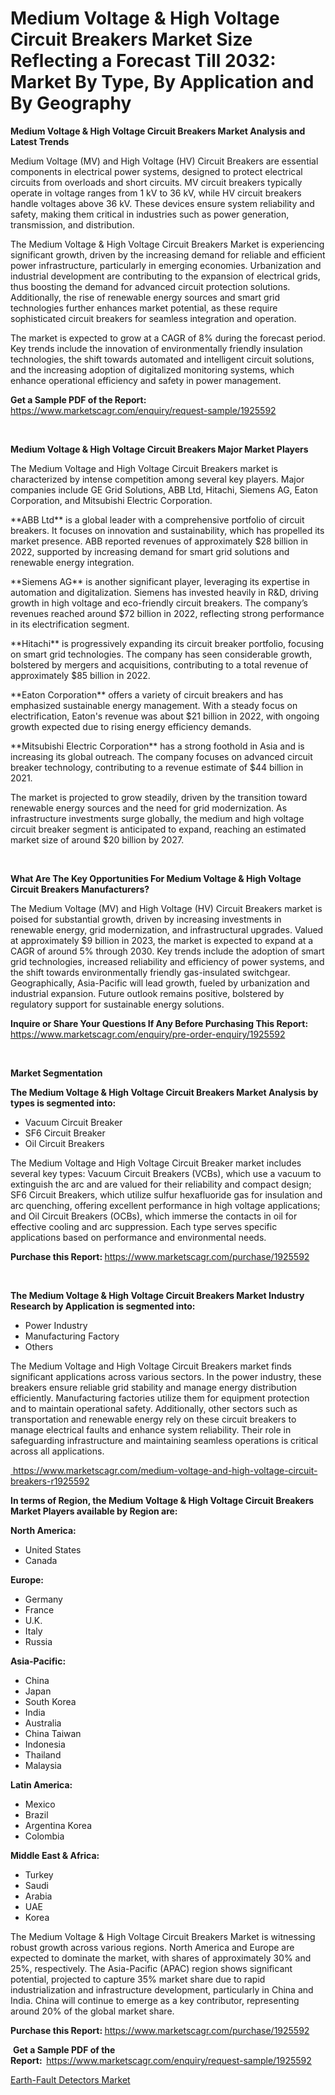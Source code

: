 <p><h1>Medium Voltage & High Voltage Circuit Breakers Market Size Reflecting a Forecast Till 2032: Market By Type, By Application and By Geography</h1></p><p><strong>Medium Voltage & High Voltage Circuit Breakers Market Analysis and Latest Trends</strong></p>
<p><p>Medium Voltage (MV) and High Voltage (HV) Circuit Breakers are essential components in electrical power systems, designed to protect electrical circuits from overloads and short circuits. MV circuit breakers typically operate in voltage ranges from 1 kV to 36 kV, while HV circuit breakers handle voltages above 36 kV. These devices ensure system reliability and safety, making them critical in industries such as power generation, transmission, and distribution.</p><p>The Medium Voltage & High Voltage Circuit Breakers Market is experiencing significant growth, driven by the increasing demand for reliable and efficient power infrastructure, particularly in emerging economies. Urbanization and industrial development are contributing to the expansion of electrical grids, thus boosting the demand for advanced circuit protection solutions. Additionally, the rise of renewable energy sources and smart grid technologies further enhances market potential, as these require sophisticated circuit breakers for seamless integration and operation.</p><p>The market is expected to grow at a CAGR of 8% during the forecast period. Key trends include the innovation of environmentally friendly insulation technologies, the shift towards automated and intelligent circuit solutions, and the increasing adoption of digitalized monitoring systems, which enhance operational efficiency and safety in power management.</p></p>
<p><strong>Get a Sample PDF of the Report:&nbsp;</strong> <a href="https://www.marketscagr.com/enquiry/request-sample/1925592?utm_campaign=1097&utm_medium=2&utm_source=Github&utm_content=ia&utm_term=28032025&utm_id=medium-voltage-high-voltage-circuit-breakers">https://www.marketscagr.com/enquiry/request-sample/1925592</a></p>
<p>&nbsp;</p>
<p><strong>Medium Voltage & High Voltage Circuit Breakers Major Market Players</strong></p>
<p><p>The Medium Voltage and High Voltage Circuit Breakers market is characterized by intense competition among several key players. Major companies include GE Grid Solutions, ABB Ltd, Hitachi, Siemens AG, Eaton Corporation, and Mitsubishi Electric Corporation.</p><p>**ABB Ltd** is a global leader with a comprehensive portfolio of circuit breakers. It focuses on innovation and sustainability, which has propelled its market presence. ABB reported revenues of approximately $28 billion in 2022, supported by increasing demand for smart grid solutions and renewable energy integration.</p><p>**Siemens AG** is another significant player, leveraging its expertise in automation and digitalization. Siemens has invested heavily in R&D, driving growth in high voltage and eco-friendly circuit breakers. The company’s revenues reached around $72 billion in 2022, reflecting strong performance in its electrification segment.</p><p>**Hitachi** is progressively expanding its circuit breaker portfolio, focusing on smart grid technologies. The company has seen considerable growth, bolstered by mergers and acquisitions, contributing to a total revenue of approximately $85 billion in 2022.</p><p>**Eaton Corporation** offers a variety of circuit breakers and has emphasized sustainable energy management. With a steady focus on electrification, Eaton's revenue was about $21 billion in 2022, with ongoing growth expected due to rising energy efficiency demands.</p><p>**Mitsubishi Electric Corporation** has a strong foothold in Asia and is increasing its global outreach. The company focuses on advanced circuit breaker technology, contributing to a revenue estimate of $44 billion in 2021.</p><p>The market is projected to grow steadily, driven by the transition toward renewable energy sources and the need for grid modernization. As infrastructure investments surge globally, the medium and high voltage circuit breaker segment is anticipated to expand, reaching an estimated market size of around $20 billion by 2027.</p></p>
<p>&nbsp;</p>
<p><strong>What Are The Key Opportunities For Medium Voltage & High Voltage Circuit Breakers Manufacturers?</strong></p>
<p><p>The Medium Voltage (MV) and High Voltage (HV) Circuit Breakers market is poised for substantial growth, driven by increasing investments in renewable energy, grid modernization, and infrastructural upgrades. Valued at approximately $9 billion in 2023, the market is expected to expand at a CAGR of around 5% through 2030. Key trends include the adoption of smart grid technologies, increased reliability and efficiency of power systems, and the shift towards environmentally friendly gas-insulated switchgear. Geographically, Asia-Pacific will lead growth, fueled by urbanization and industrial expansion. Future outlook remains positive, bolstered by regulatory support for sustainable energy solutions.</p></p>
<p><strong>Inquire or Share Your Questions If Any Before Purchasing This Report:</strong> <a href="https://www.marketscagr.com/enquiry/pre-order-enquiry/1925592?utm_campaign=1097&utm_medium=2&utm_source=Github&utm_content=ia&utm_term=28032025&utm_id=medium-voltage-high-voltage-circuit-breakers">https://www.marketscagr.com/enquiry/pre-order-enquiry/1925592</a></p>
<p>&nbsp;</p>
<p><strong>Market Segmentation</strong></p>
<p><strong>The Medium Voltage & High Voltage Circuit Breakers Market Analysis by types is segmented into:</strong></p>
<p><ul><li>Vacuum Circuit Breaker</li><li>SF6 Circuit Breaker</li><li>Oil Circuit Breakers</li></ul></p>
<p><p>The Medium Voltage and High Voltage Circuit Breaker market includes several key types: Vacuum Circuit Breakers (VCBs), which use a vacuum to extinguish the arc and are valued for their reliability and compact design; SF6 Circuit Breakers, which utilize sulfur hexafluoride gas for insulation and arc quenching, offering excellent performance in high voltage applications; and Oil Circuit Breakers (OCBs), which immerse the contacts in oil for effective cooling and arc suppression. Each type serves specific applications based on performance and environmental needs.</p></p>
<p><strong>Purchase this Report:&nbsp;</strong><a href="https://www.marketscagr.com/purchase/1925592?utm_campaign=1097&utm_medium=2&utm_source=Github&utm_content=ia&utm_term=28032025&utm_id=medium-voltage-high-voltage-circuit-breakers">https://www.marketscagr.com/purchase/1925592</a></p>
<p>&nbsp;</p>
<p><strong>The Medium Voltage & High Voltage Circuit Breakers Market Industry Research by Application is segmented into:</strong></p>
<p><ul><li>Power Industry</li><li>Manufacturing Factory</li><li>Others</li></ul></p>
<p><p>The Medium Voltage and High Voltage Circuit Breakers market finds significant applications across various sectors. In the power industry, these breakers ensure reliable grid stability and manage energy distribution efficiently. Manufacturing factories utilize them for equipment protection and to maintain operational safety. Additionally, other sectors such as transportation and renewable energy rely on these circuit breakers to manage electrical faults and enhance system reliability. Their role in safeguarding infrastructure and maintaining seamless operations is critical across all applications.</p></p>
<p><a href="https://www.marketscagr.com/medium-voltage-and-high-voltage-circuit-breakers-r1925592?utm_campaign=1097&utm_medium=2&utm_source=Github&utm_content=ia&utm_term=28032025&utm_id=medium-voltage-high-voltage-circuit-breakers">&nbsp;https://www.marketscagr.com/medium-voltage-and-high-voltage-circuit-breakers-r1925592</a></p>
<p><strong>In terms of Region, the Medium Voltage & High Voltage Circuit Breakers Market Players available by Region are:</strong></p>
<p>
    <p> <strong> North America: </strong>
        <ul>
            <li>United States</li>
            <li>Canada</li>
        </ul>
        </p> 
    <p> <strong> Europe: </strong>
        <ul>
            <li>Germany</li>
            <li>France</li>
            <li>U.K.</li>
            <li>Italy</li>
            <li>Russia</li>
        </ul>
        </p> 
    <p> <strong> Asia-Pacific: </strong>
        <ul>
            <li>China</li>
            <li>Japan</li>
            <li>South Korea</li>
            <li>India</li>
            <li>Australia</li>
            <li>China Taiwan</li>
            <li>Indonesia</li>
            <li>Thailand</li>
            <li>Malaysia</li>
        </ul>
        </p> 
    <p> <strong> Latin America: </strong>
        <ul>
            <li>Mexico</li>
            <li>Brazil</li>
            <li>Argentina Korea</li>
            <li>Colombia</li>
        </ul>
        </p> 
    <p> <strong> Middle East & Africa: </strong>
        <ul>
            <li>Turkey</li>
            <li>Saudi</li>
            <li>Arabia</li>
            <li>UAE</li>
            <li>Korea</li>
        </ul>
    </p>
    </p>
<p><p>The Medium Voltage & High Voltage Circuit Breakers Market is witnessing robust growth across various regions. North America and Europe are expected to dominate the market, with shares of approximately 30% and 25%, respectively. The Asia-Pacific (APAC) region shows significant potential, projected to capture 35% market share due to rapid industrialization and infrastructure development, particularly in China and India. China will continue to emerge as a key contributor, representing around 20% of the global market share.</p></p>
<p><strong>Purchase this Report: </strong><a href="https://www.marketscagr.com/purchase/1925592?utm_campaign=1097&utm_medium=2&utm_source=Github&utm_content=ia&utm_term=28032025&utm_id=medium-voltage-high-voltage-circuit-breakers">https://www.marketscagr.com/purchase/1925592</a></p>
<p>&nbsp;<strong>Get a Sample PDF of the Report:&nbsp;&nbsp;</strong><a href="https://www.marketscagr.com/enquiry/request-sample/1925592?utm_campaign=1097&utm_medium=2&utm_source=Github&utm_content=ia&utm_term=28032025&utm_id=medium-voltage-high-voltage-circuit-breakers">https://www.marketscagr.com/enquiry/request-sample/1925592</a></p>
<p><strong></strong></p>
<p><p><a href="https://github.com/yoshih12/Market-Research-Report-List-4/blob/main/earth-fault-detectors-market.md?utm_campaign=1097&utm_medium=2&utm_source=Github&utm_content=ia&utm_term=28032025&utm_id=medium-voltage-high-voltage-circuit-breakers">Earth-Fault Detectors Market</a></p></p>